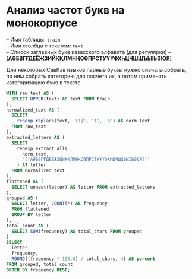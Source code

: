 # Анализ частот букв на монокорпусе

– Имя таблицы: `train`  
– Имя столбца с текстом: `text`  
– Список заглавных букв казахского алфавита (для регулярки) – **[АӘБВГҒДЕЁЖЗИЙКҚЛМНҢОӨПРСТУҰҮФХҺЦЧШЩЪЫІЬЭЮЯ]**

Для некоторых СевКав языков парные буквы нужно сначала собрать, по ним собрать категорию для посчета их, а потом применять категоризацию букв в тексте.


```sql
WITH raw_text AS (
  SELECT UPPER(text) AS text FROM train
),
normalized_text AS (
  SELECT
    regexp_replace(text, '[1]', '1', 'g') AS norm_text
  FROM raw_text
),
extracted_letters AS (
  SELECT
    regexp_extract_all(
      norm_text,
      '([АӘБВГҒДЕЁЖЗИЙКҚЛМНҢОӨПРСТУҰҮФХҺЦЧШЩЪЫІЬЭЮЯ])'
    ) AS letter
  FROM normalized_text
),
flattened AS (
  SELECT unnest(letter) AS letter FROM extracted_letters
),
grouped AS (
  SELECT letter, COUNT(*) AS frequency
  FROM flattened
  GROUP BY letter
),
total_count AS (
  SELECT SUM(frequency) AS total_chars FROM grouped
)
SELECT 
  letter,
  frequency,
  ROUND((frequency * 100.0) / total_chars, 4) AS percent
FROM grouped, total_count
ORDER BY frequency DESC;
```
